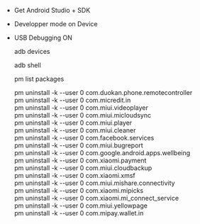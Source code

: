  - Get Android Studio + SDK

 - Developper mode on Device

 - USB Debugging ON


    adb devices

    adb shell

    pm list packages


    pm uninstall -k --user 0 com.duokan.phone.remotecontroller  
    pm uninstall -k --user 0 com.micredit.in  
    pm uninstall -k --user 0 com.miui.videoplayer  
    pm uninstall -k --user 0 com.miui.micloudsync  
    pm uninstall -k --user 0 com.miui.player  
    pm uninstall -k --user 0 com.miui.cleaner  
    pm uninstall -k --user 0 com.facebook.services  
    pm uninstall -k --user 0 com.miui.bugreport  
    pm uninstall -k --user 0 com.google.android.apps.wellbeing  
    pm uninstall -k --user 0 com.xiaomi.payment  
    pm uninstall -k --user 0 com.miui.cloudbackup  
    pm uninstall -k --user 0 com.xiaomi.xmsf  
    pm uninstall -k --user 0 com.miui.mishare.connectivity  
    pm uninstall -k --user 0 com.xiaomi.mipicks  
    pm uninstall -k --user 0 com.xiaomi.mi_connect_service  
    pm uninstall -k --user 0 com.miui.yellowpage  
    pm uninstall -k --user 0 com.mipay.wallet.in  